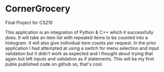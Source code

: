 # CornerGrocery
Final Project for  CS210 

This application is an integration of Python & C++ which it successfully does. It will take an item list with repeated items to be counted into a histogram. It will also give individual item counts per request. 
In the prior application I had attempted at using a switch for menu selection and input validation but it didn't work as expected and I thought about trying that again but left inputs and validation as if statements. 
This will be my first puble published code on github so, that's cool. 
